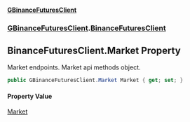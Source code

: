 #### [GBinanceFuturesClient](./index.md 'index')
### [GBinanceFuturesClient](./GBinanceFuturesClient.md 'GBinanceFuturesClient').[BinanceFuturesClient](./GBinanceFuturesClient-BinanceFuturesClient.md 'GBinanceFuturesClient.BinanceFuturesClient')
## BinanceFuturesClient.Market Property
Market endpoints. Market api methods object.  
```csharp
public GBinanceFuturesClient.Market Market { get; set; }
```
#### Property Value
[Market](./GBinanceFuturesClient-Market.md 'GBinanceFuturesClient.Market')  
